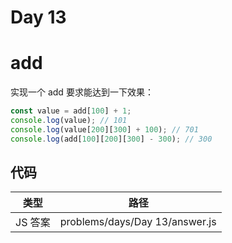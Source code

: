 # Day 13

# add

实现一个 add 要求能达到一下效果：

```js
const value = add[100] + 1;
console.log(value); // 101
console.log(value[200][300] + 100); // 701
console.log(add[100][200][300] - 300); // 300
```

## 代码

| 类型    | 路径                           |
| ------- | ------------------------------ |
| JS 答案 | problems/days/Day 13/answer.js |
